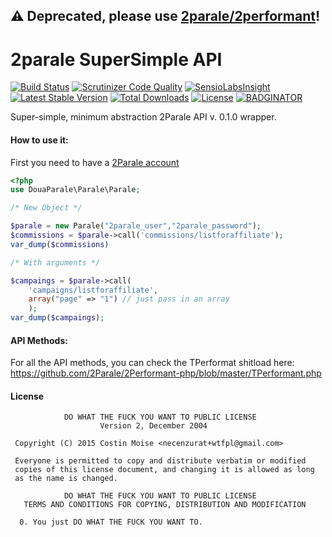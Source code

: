 ## :warning: Deprecated, please use [2parale/2performant](https://github.com/2Parale/2Performant-php/)!


2parale SuperSimple API
=======
[![Build Status](https://travis-ci.org/necenzurat/2parale.svg?branch=master)](https://travis-ci.org/necenzurat/2parale)
[![Scrutinizer Code Quality](https://scrutinizer-ci.com/g/necenzurat/2parale/badges/quality-score.png?b=master)](https://scrutinizer-ci.com/g/necenzurat/2parale/?branch=master)
[![SensioLabsInsight](https://insight.sensiolabs.com/projects/e182fbe2-b12f-4529-9d3c-df97595d9ca5/mini.png)](https://insight.sensiolabs.com/projects/e182fbe2-b12f-4529-9d3c-df97595d9ca5)
[![Latest Stable Version](https://poser.pugx.org/necenzurat/2parale/v/stable.svg)](https://packagist.org/packages/necenzurat/2parale) [![Total Downloads](https://poser.pugx.org/necenzurat/2parale/downloads.svg)](https://packagist.org/packages/necenzurat/2parale) 
[![License](https://poser.pugx.org/necenzurat/2parale/license.svg)](https://packagist.org/packages/necenzurat/2parale)
[![BADGINATOR](https://badginator.herokuapp.com/necenzurat/2parale.svg)](https://github.com/defunctzombie/badginator)

Super-simple, minimum abstraction 2Parale API v. 0.1.0 wrapper.

#### How to use it:

First you need to have a [2Parale account](http://event.2parale.ro/events/click?ad_type=quicklink&aff_code=0795f0f4f&unique=2b4e169e6&redirect_to=https://www.2parale.ro/)

````php
<?php
use DouaParale\Parale\Parale;

/* New Object */

$parale = new Parale("2parale_user","2parale_password");
$commissions = $parale->call('commissions/listforaffiliate');
var_dump($commissions)

/* With arguments */

$campaings = $parale->call(
	'campaigns/listforaffiliate',
	array("page" => "1") // just pass in an array
	);
var_dump($campaings);
````

#### API Methods:

For all the API methods, you can check the TPerformat shitload here: https://github.com/2Parale/2Performant-php/blob/master/TPerformant.php

#### License

````
            DO WHAT THE FUCK YOU WANT TO PUBLIC LICENSE
                    Version 2, December 2004

 Copyright (C) 2015 Costin Moise <necenzurat+wtfpl@gmail.com>

 Everyone is permitted to copy and distribute verbatim or modified
 copies of this license document, and changing it is allowed as long
 as the name is changed.

            DO WHAT THE FUCK YOU WANT TO PUBLIC LICENSE
   TERMS AND CONDITIONS FOR COPYING, DISTRIBUTION AND MODIFICATION

  0. You just DO WHAT THE FUCK YOU WANT TO.
````
